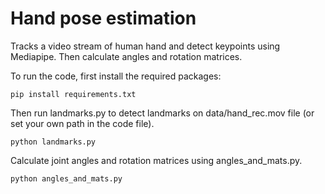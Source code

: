 
# Hand pose estimation

Tracks a video stream of human hand and detect keypoints using Mediapipe. Then calculate angles and rotation matrices.

To run the code, first install the required packages:

    pip install requirements.txt 

Then run landmarks.py to detect landmarks on data/hand_rec.mov file (or set your own path in the code file).

    python landmarks.py

Calculate joint angles and rotation matrices using angles_and_mats.py.

    python angles_and_mats.py




